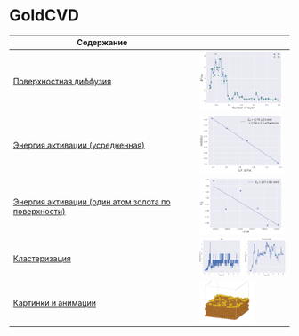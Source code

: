 # GoldCVD


| Содержание|  |
|--------------------|----------|
| [Поверхностная диффузия](./SurfaceDiffusion/) | <img src="./Images/diffusion.png" width="150" height="auto"> |
| [Энергия активации (усредненная)](./ActivationEnergy/) | <img src="./Images/eact.png" width="150" height="auto"> |
| [Энергия активации (один атом золота по поверхности)](./ActivationEnergy_one_atom/) | <img src="./Images/eact_Au_on_Cu.png" width="150" height="auto"> |
| [Кластеризация](./Cluster/) | <img src="./Cluster/imgs/Au_on_Cu.png" width="200" height="auto"> |
| [Картинки и анимации](./Images) | <img src="./Images/md_eact_sim_cell.png" width="100" height="auto"> |